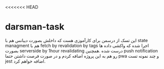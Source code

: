<<<<<<< HEAD
# darsman-task
این تسک از درسمن برای کارآموزی هست که داخلش بصورت دیبانس هم با state managment هم با fetch by revalidation by tags اجرا شده که واکشی داده ها بصورت serverside by 1hour revalidating درست شده .همچنین push notification رو هم به این پروژه اضافه کردم و در صورت فرصت داشتن حتما pwa و چند نمونه تست jest اضافه خواهم کرد.
